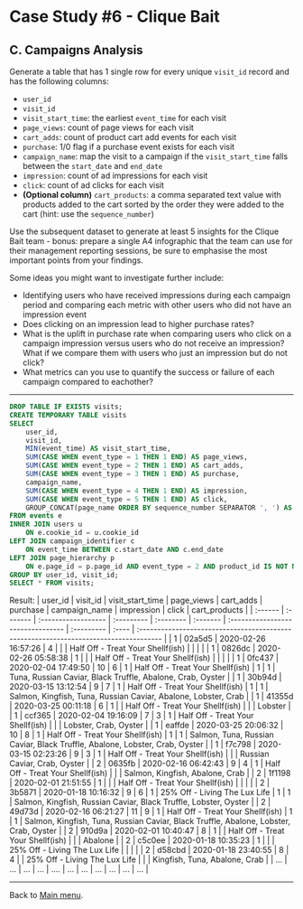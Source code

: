 # Case Study #6 - Clique Bait

## C. Campaigns Analysis

<p>Generate a table that has 1 single row for every unique <code class="language-plaintext highlighter-rouge">visit_id</code> record and has the following columns:</p>

<ul>
  <li><code class="language-plaintext highlighter-rouge">user_id</code></li>
  <li><code class="language-plaintext highlighter-rouge">visit_id</code></li>
  <li><code class="language-plaintext highlighter-rouge">visit_start_time</code>: the earliest <code class="language-plaintext highlighter-rouge">event_time</code> for each visit</li>
  <li><code class="language-plaintext highlighter-rouge">page_views</code>: count of page views for each visit</li>
  <li><code class="language-plaintext highlighter-rouge">cart_adds</code>: count of product cart add events for each visit</li>
  <li><code class="language-plaintext highlighter-rouge">purchase</code>: 1/0 flag if a purchase event exists for each visit</li>
  <li><code class="language-plaintext highlighter-rouge">campaign_name</code>: map the visit to a campaign if the <code class="language-plaintext highlighter-rouge">visit_start_time</code> falls between the <code class="language-plaintext highlighter-rouge">start_date</code> and <code class="language-plaintext highlighter-rouge">end_date</code></li>
  <li><code class="language-plaintext highlighter-rouge">impression</code>: count of ad impressions for each visit</li>
  <li><code class="language-plaintext highlighter-rouge">click</code>: count of ad clicks for each visit</li>
  <li><strong>(Optional column)</strong> <code class="language-plaintext highlighter-rouge">cart_products</code>: a comma separated text value with products added to the cart sorted by the order they were added to the cart (hint: use the <code class="language-plaintext highlighter-rouge">sequence_number</code>)</li>
</ul>

<p>Use the subsequent dataset to generate at least 5 insights for the Clique Bait team - bonus: prepare a single A4 infographic that the team can use for their management reporting sessions, be sure to emphasise the most important points from your findings.</p>

<p>Some ideas you might want to investigate further include:</p>

<ul>
  <li>Identifying users who have received impressions during each campaign period and comparing each metric with other users who did not have an impression event</li>
  <li>Does clicking on an impression lead to higher purchase rates?</li>
  <li>What is the uplift in purchase rate when comparing users who click on a campaign impression versus users who do not receive an impression? What if we compare them with users who just an impression but do not click?</li>
  <li>What metrics can you use to quantify the success or failure of each campaign compared to eachother?</li>
</ul>

***

```sql
DROP TABLE IF EXISTS visits;
CREATE TEMPORARY TABLE visits
SELECT
	user_id,
    visit_id,
    MIN(event_time) AS visit_start_time,
    SUM(CASE WHEN event_type = 1 THEN 1 END) AS page_views,
    SUM(CASE WHEN event_type = 2 THEN 1 END) AS cart_adds,
    SUM(CASE WHEN event_type = 3 THEN 1 END) AS purchase,
    campaign_name,
    SUM(CASE WHEN event_type = 4 THEN 1 END) AS impression,
    SUM(CASE WHEN event_type = 5 THEN 1 END) AS click,
    GROUP_CONCAT(page_name ORDER BY sequence_number SEPARATOR ', ') AS cart_products
FROM events e
INNER JOIN users u
	ON e.cookie_id = u.cookie_id
LEFT JOIN campaign_identifier c
	ON event_time BETWEEN c.start_date AND c.end_date
LEFT JOIN page_hierarchy p
	ON e.page_id = p.page_id AND event_type = 2 AND product_id IS NOT NULL
GROUP BY user_id, visit_id;
SELECT * FROM visits;
```
Result:
| user_id | visit_id | visit_start_time    | page_views | cart_adds | purchase | campaign_name                     | impression | click | cart_products                                                                         |
| :------ | :------- | :------------------ | :--------- | :-------- | :------- | :-------------------------------- | :--------- | :---- | :------------------------------------------------------------------------------------ |
| 1       | 02a5d5   | 2020-02-26 16:57:26 | 4          |           |          | Half Off - Treat Your Shellf(ish) |            |       |                                                                                       |
| 1       | 0826dc   | 2020-02-26 05:58:38 | 1          |           |          | Half Off - Treat Your Shellf(ish) |            |       |                                                                                       |
| 1       | 0fc437   | 2020-02-04 17:49:50 | 10         | 6         | 1        | Half Off - Treat Your Shellf(ish) | 1          | 1     | Tuna, Russian Caviar, Black Truffle, Abalone, Crab, Oyster                            |
| 1       | 30b94d   | 2020-03-15 13:12:54 | 9          | 7         | 1        | Half Off - Treat Your Shellf(ish) | 1          | 1     | Salmon, Kingfish, Tuna, Russian Caviar, Abalone, Lobster, Crab                        |
| 1       | 41355d   | 2020-03-25 00:11:18 | 6          | 1         |          | Half Off - Treat Your Shellf(ish) |            |       | Lobster                                                                               |
| 1       | ccf365   | 2020-02-04 19:16:09 | 7          | 3         | 1        | Half Off - Treat Your Shellf(ish) |            |       | Lobster, Crab, Oyster                                                                 |
| 1       | eaffde   | 2020-03-25 20:06:32 | 10         | 8         | 1        | Half Off - Treat Your Shellf(ish) | 1          | 1     | Salmon, Tuna, Russian Caviar, Black Truffle, Abalone, Lobster, Crab, Oyster           |
| 1       | f7c798   | 2020-03-15 02:23:26 | 9          | 3         | 1        | Half Off - Treat Your Shellf(ish) |            |       | Russian Caviar, Crab, Oyster                                                          |
| 2       | 0635fb   | 2020-02-16 06:42:43 | 9          | 4         | 1        | Half Off - Treat Your Shellf(ish) |            |       | Salmon, Kingfish, Abalone, Crab                                                       |
| 2       | 1f1198   | 2020-02-01 21:51:55 | 1          |           |          | Half Off - Treat Your Shellf(ish) |            |       |                                                                                       |
| 2       | 3b5871   | 2020-01-18 10:16:32 | 9          | 6         | 1        | 25% Off - Living The Lux Life     | 1          | 1     | Salmon, Kingfish, Russian Caviar, Black Truffle, Lobster, Oyster                      |
| 2       | 49d73d   | 2020-02-16 06:21:27 | 11         | 9         | 1        | Half Off - Treat Your Shellf(ish) | 1          | 1     | Salmon, Kingfish, Tuna, Russian Caviar, Black Truffle, Abalone, Lobster, Crab, Oyster |
| 2       | 910d9a   | 2020-02-01 10:40:47 | 8          | 1         |          | Half Off - Treat Your Shellf(ish) |            |       | Abalone                                                                               |
| 2       | c5c0ee   | 2020-01-18 10:35:23 | 1          |           |          | 25% Off - Living The Lux Life     |            |       |                                                                                       |
| 2       | d58cbd   | 2020-01-18 23:40:55 | 8          | 4         |          | 25% Off - Living The Lux Life     |            |       | Kingfish, Tuna, Abalone, Crab                                                         |
| ...     | ...      | ...                 | ...        | ....      | ...      | ...                               | ...        | ...   | ...                                                                                   | ... |

***
Back to [Main menu](https://github.com/maanh96/8weeksqlchallenge).